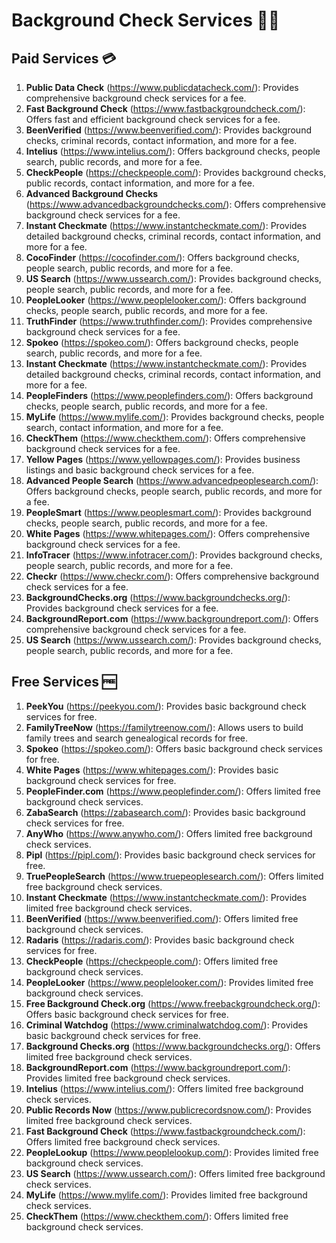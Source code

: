 # Background Check Services 🕵️‍♂️

## Paid Services 💳

1. **Public Data Check** (https://www.publicdatacheck.com/): Provides comprehensive background check services for a fee.
2. **Fast Background Check** (https://www.fastbackgroundcheck.com/): Offers fast and efficient background check services for a fee.
3. **BeenVerified** (https://www.beenverified.com/): Provides background checks, criminal records, contact information, and more for a fee.
4. **Intelius** (https://www.intelius.com/): Offers background checks, people search, public records, and more for a fee.
5. **CheckPeople** (https://checkpeople.com/): Provides background checks, public records, contact information, and more for a fee.
6. **Advanced Background Checks** (https://www.advancedbackgroundchecks.com/): Offers comprehensive background check services for a fee.
7. **Instant Checkmate** (https://www.instantcheckmate.com/): Provides detailed background checks, criminal records, contact information, and more for a fee.
8. **CocoFinder** (https://cocofinder.com/): Offers background checks, people search, public records, and more for a fee.
9. **US Search** (https://www.ussearch.com/): Provides background checks, people search, public records, and more for a fee.
10. **PeopleLooker** (https://www.peoplelooker.com/): Offers background checks, people search, public records, and more for a fee.
11. **TruthFinder** (https://www.truthfinder.com/): Provides comprehensive background check services for a fee.
12. **Spokeo** (https://spokeo.com/): Offers background checks, people search, public records, and more for a fee.
13. **Instant Checkmate** (https://www.instantcheckmate.com/): Provides detailed background checks, criminal records, contact information, and more for a fee.
14. **PeopleFinders** (https://www.peoplefinders.com/): Offers background checks, people search, public records, and more for a fee.
15. **MyLife** (https://www.mylife.com/): Provides background checks, people search, contact information, and more for a fee.
16. **CheckThem** (https://www.checkthem.com/): Offers comprehensive background check services for a fee.
17. **Yellow Pages** (https://www.yellowpages.com/): Provides business listings and basic background check services for a fee.
18. **Advanced People Search** (https://www.advancedpeoplesearch.com/): Offers background checks, people search, public records, and more for a fee.
19. **PeopleSmart** (https://www.peoplesmart.com/): Provides background checks, people search, public records, and more for a fee.
20. **White Pages** (https://www.whitepages.com/): Offers comprehensive background check services for a fee.
21. **InfoTracer** (https://www.infotracer.com/): Provides background checks, people search, public records, and more for a fee.
22. **Checkr** (https://www.checkr.com/): Offers comprehensive background check services for a fee.
23. **BackgroundChecks.org** (https://www.backgroundchecks.org/): Provides background check services for a fee.
24. **BackgroundReport.com** (https://www.backgroundreport.com/): Offers comprehensive background check services for a fee.
25. **US Search** (https://www.ussearch.com/): Provides background checks, people search, public records, and more for a fee.

## Free Services 🆓

1. **PeekYou** (https://peekyou.com/): Provides basic background check services for free.
2. **FamilyTreeNow** (https://familytreenow.com/): Allows users to build family trees and search genealogical records for free.
3. **Spokeo** (https://spokeo.com/): Offers basic background check services for free.
4. **White Pages** (https://www.whitepages.com/): Provides basic background check services for free.
5. **PeopleFinder.com** (https://www.peoplefinder.com/): Offers limited free background check services.
6. **ZabaSearch** (https://zabasearch.com/): Provides basic background check services for free.
7. **AnyWho** (https://www.anywho.com/): Offers limited free background check services.
8. **Pipl** (https://pipl.com/): Provides basic background check services for free.
9. **TruePeopleSearch** (https://www.truepeoplesearch.com/): Offers limited free background check services.
10. **Instant Checkmate** (https://www.instantcheckmate.com/): Provides limited free background check services.
11. **BeenVerified** (https://www.beenverified.com/): Offers limited free background check services.
12. **Radaris** (https://radaris.com/): Provides basic background check services for free.
13. **CheckPeople** (https://checkpeople.com/): Offers limited free background check services.
14. **PeopleLooker** (https://www.peoplelooker.com/): Provides limited free background check services.
15. **Free Background Check.org** (https://www.freebackgroundcheck.org/): Offers basic background check services for free.
16. **Criminal Watchdog** (https://www.criminalwatchdog.com/): Provides basic background check services for free.
17. **Background Checks.org** (https://www.backgroundchecks.org/): Offers limited free background check services.
18. **BackgroundReport.com** (https://www.backgroundreport.com/): Provides limited free background check services.
19. **Intelius** (https://www.intelius.com/): Offers limited free background check services.
20. **Public Records Now** (https://www.publicrecordsnow.com/): Provides limited free background check services.
21. **Fast Background Check** (https://www.fastbackgroundcheck.com/): Offers limited free background check services.
22. **PeopleLookup** (https://www.peoplelookup.com/): Provides limited free background check services.
23. **US Search** (https://www.ussearch.com/): Offers limited free background check services.
24. **MyLife** (https://www.mylife.com/): Provides limited free background check services.
25. **CheckThem** (https://www.checkthem.com/): Offers limited free background check services.
